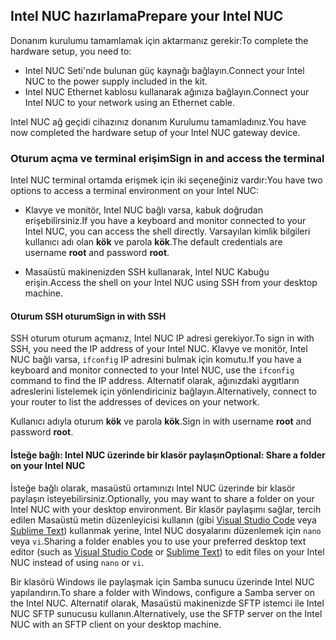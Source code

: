 ## <a name="prepare-your-intel-nuc"></a><span data-ttu-id="7dc22-101">Intel NUC hazırlama</span><span class="sxs-lookup"><span data-stu-id="7dc22-101">Prepare your Intel NUC</span></span>

<span data-ttu-id="7dc22-102">Donanım kurulumu tamamlamak için aktarmanız gerekir:</span><span class="sxs-lookup"><span data-stu-id="7dc22-102">To complete the hardware setup, you need to:</span></span>

- <span data-ttu-id="7dc22-103">Intel NUC Seti'nde bulunan güç kaynağı bağlayın.</span><span class="sxs-lookup"><span data-stu-id="7dc22-103">Connect your Intel NUC to the power supply included in the kit.</span></span>
- <span data-ttu-id="7dc22-104">Intel NUC Ethernet kablosu kullanarak ağınıza bağlayın.</span><span class="sxs-lookup"><span data-stu-id="7dc22-104">Connect your Intel NUC to your network using an Ethernet cable.</span></span>

<span data-ttu-id="7dc22-105">Intel NUC ağ geçidi cihazınız donanım Kurulumu tamamladınız.</span><span class="sxs-lookup"><span data-stu-id="7dc22-105">You have now completed the hardware setup of your Intel NUC gateway device.</span></span>

### <a name="sign-in-and-access-the-terminal"></a><span data-ttu-id="7dc22-106">Oturum açma ve terminal erişim</span><span class="sxs-lookup"><span data-stu-id="7dc22-106">Sign in and access the terminal</span></span>

<span data-ttu-id="7dc22-107">Intel NUC terminal ortamda erişmek için iki seçeneğiniz vardır:</span><span class="sxs-lookup"><span data-stu-id="7dc22-107">You have two options to access a terminal environment on your Intel NUC:</span></span>

- <span data-ttu-id="7dc22-108">Klavye ve monitör, Intel NUC bağlı varsa, kabuk doğrudan erişebilirsiniz.</span><span class="sxs-lookup"><span data-stu-id="7dc22-108">If you have a keyboard and monitor connected to your Intel NUC, you can access the shell directly.</span></span> <span data-ttu-id="7dc22-109">Varsayılan kimlik bilgileri kullanıcı adı olan **kök** ve parola **kök**.</span><span class="sxs-lookup"><span data-stu-id="7dc22-109">The default credentials are username **root** and password **root**.</span></span>

- <span data-ttu-id="7dc22-110">Masaüstü makinenizden SSH kullanarak, Intel NUC Kabuğu erişin.</span><span class="sxs-lookup"><span data-stu-id="7dc22-110">Access the shell on your Intel NUC using SSH from your desktop machine.</span></span>

#### <a name="sign-in-with-ssh"></a><span data-ttu-id="7dc22-111">Oturum SSH oturum</span><span class="sxs-lookup"><span data-stu-id="7dc22-111">Sign in with SSH</span></span>

<span data-ttu-id="7dc22-112">SSH oturum oturum açmanız, Intel NUC IP adresi gerekiyor.</span><span class="sxs-lookup"><span data-stu-id="7dc22-112">To sign in with SSH, you need the IP address of your Intel NUC.</span></span> <span data-ttu-id="7dc22-113">Klavye ve monitör, Intel NUC bağlı varsa, `ifconfig` IP adresini bulmak için komutu.</span><span class="sxs-lookup"><span data-stu-id="7dc22-113">If you have a keyboard and monitor connected to your Intel NUC, use the `ifconfig` command to find the IP address.</span></span> <span data-ttu-id="7dc22-114">Alternatif olarak, ağınızdaki aygıtların adreslerini listelemek için yönlendiriciniz bağlayın.</span><span class="sxs-lookup"><span data-stu-id="7dc22-114">Alternatively, connect to your router to list the addresses of devices on your network.</span></span>

<span data-ttu-id="7dc22-115">Kullanıcı adıyla oturum **kök** ve parola **kök**.</span><span class="sxs-lookup"><span data-stu-id="7dc22-115">Sign in with username **root** and password **root**.</span></span>

#### <a name="optional-share-a-folder-on-your-intel-nuc"></a><span data-ttu-id="7dc22-116">İsteğe bağlı: Intel NUC üzerinde bir klasör paylaşın</span><span class="sxs-lookup"><span data-stu-id="7dc22-116">Optional: Share a folder on your Intel NUC</span></span>

<span data-ttu-id="7dc22-117">İsteğe bağlı olarak, masaüstü ortamınızı Intel NUC üzerinde bir klasör paylaşın isteyebilirsiniz.</span><span class="sxs-lookup"><span data-stu-id="7dc22-117">Optionally, you may want to share a folder on your Intel NUC with your desktop environment.</span></span> <span data-ttu-id="7dc22-118">Bir klasör paylaşımı sağlar, tercih edilen Masaüstü metin düzenleyicisi kullanın (gibi [Visual Studio Code](https://code.visualstudio.com/) veya [Sublime Text](http://www.sublimetext.com/)) kullanmak yerine, Intel NUC dosyalarını düzenlemek için `nano` veya `vi`.</span><span class="sxs-lookup"><span data-stu-id="7dc22-118">Sharing a folder enables you to use your preferred desktop text editor (such as [Visual Studio Code](https://code.visualstudio.com/) or [Sublime Text](http://www.sublimetext.com/)) to edit files on your Intel NUC instead of using `nano` or `vi`.</span></span>

<span data-ttu-id="7dc22-119">Bir klasörü Windows ile paylaşmak için Samba sunucu üzerinde Intel NUC yapılandırın.</span><span class="sxs-lookup"><span data-stu-id="7dc22-119">To share a folder with Windows, configure a Samba server on the Intel NUC.</span></span> <span data-ttu-id="7dc22-120">Alternatif olarak, Masaüstü makinenizde SFTP istemci ile Intel NUC SFTP sunucusu kullanın.</span><span class="sxs-lookup"><span data-stu-id="7dc22-120">Alternatively, use the SFTP server on the Intel NUC with an SFTP client on your desktop machine.</span></span>

